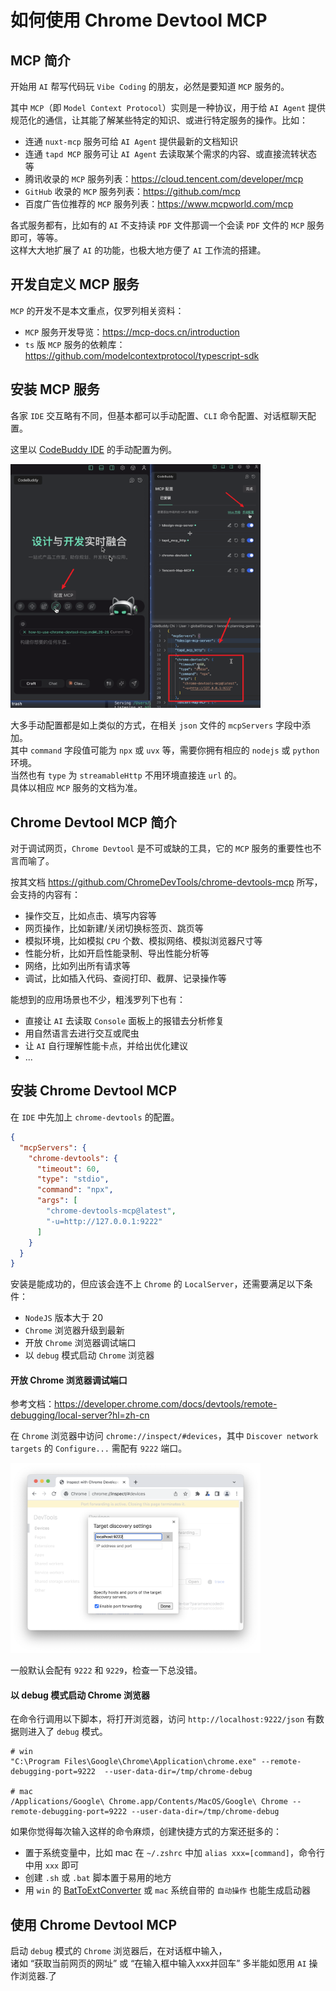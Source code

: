 # 如何使用 Chrome Devtool MCP 

## MCP 简介

开始用 `AI` 帮写代码玩 `Vibe Coding` 的朋友，必然是要知道 `MCP` 服务的。 

其中 `MCP`（即 `Model Context Protocol`）实则是一种协议，用于给 `AI Agent` 提供规范化的通信，让其能了解某些特定的知识、或进行特定服务的操作。比如：  

* 连通 `nuxt-mcp` 服务可给 `AI Agent` 提供最新的文档知识
* 连通 `tapd MCP` 服务可让 `AI Agent` 去读取某个需求的内容、或直接流转状态等
* 腾讯收录的 `MCP` 服务列表：https://cloud.tencent.com/developer/mcp
* `GitHub` 收录的 `MCP` 服务列表：https://github.com/mcp
* 百度广告位推荐的 `MCP` 服务列表：https://www.mcpworld.com/mcp

各式服务都有，比如有的 `AI` 不支持读 `PDF` 文件那调一个会读 `PDF` 文件的 `MCP` 服务即可，等等。  
这样大大地扩展了 `AI` 的功能，也极大地方便了 `AI` 工作流的搭建。

## 开发自定义 MCP 服务

`MCP` 的开发不是本文重点，仅罗列相关资料：

* `MCP` 服务开发导览：https://mcp-docs.cn/introduction
* `ts` 版 `MCP` 服务的依赖库：https://github.com/modelcontextprotocol/typescript-sdk

## 安装 MCP 服务

各家 `IDE` 交互略有不同，但基本都可以手动配置、`CLI` 命令配置、对话框聊天配置。

这里以 [CodeBuddy IDE](https://copilot.tencent.com/ide/) 的手动配置为例。

<img src="/assets/img/chrome-devtool-mcp-setting-in-codebuddy.png" style="max-width:400px" alt="在 CodeBuddy IDE 中配置 Chrome Devtool MCP" />

大多手动配置都是如上类似的方式，在相关 `json` 文件的 `mcpServers` 字段中添加。  
其中 `command` 字段值可能为 `npx` 或 `uvx` 等，需要你拥有相应的 `nodejs` 或 `python` 环境。  
当然也有 `type` 为 `streamableHttp` 不用环境直接连 `url` 的。  
具体以相应 `MCP` 服务的文档为准。

## Chrome Devtool MCP 简介

对于调试网页，`Chrome Devtool` 是不可或缺的工具，它的 `MCP` 服务的重要性也不言而喻了。  

按其文档 https://github.com/ChromeDevTools/chrome-devtools-mcp 所写，会支持的内容有：

* 操作交互，比如点击、填写内容等
* 网页操作，比如新建/关闭切换标签页、跳页等
* 模拟环境，比如模拟 `CPU` 个数、模拟网络、模拟浏览器尺寸等
* 性能分析，比如开启性能录制、导出性能分析等
* 网络，比如列出所有请求等
* 调试，比如插入代码、查阅打印、截屏、记录操作等

能想到的应用场景也不少，粗浅罗列下也有：

* 直接让 `AI` 去读取 `Console` 面板上的报错去分析修复
* 用自然语言去进行交互或爬虫
* 让 `AI` 自行理解性能卡点，并给出优化建议
* ...

## 安装 Chrome Devtool MCP

在 `IDE` 中先加上 `chrome-devtools` 的配置。

```json
{
  "mcpServers": {
    "chrome-devtools": {
      "timeout": 60,
      "type": "stdio",
      "command": "npx",
      "args": [
        "chrome-devtools-mcp@latest",
        "-u=http://127.0.0.1:9222"
      ]
    }
  }
}
```

安装是能成功的，但应该会连不上 `Chrome` 的 `LocalServer`，还需要满足以下条件：

* `NodeJS` 版本大于 20
* `Chrome` 浏览器升级到最新
* 开放 `Chrome` 浏览器调试端口
* 以 `debug` 模式启动 `Chrome` 浏览器

#### 开放 Chrome 浏览器调试端口

参考文档：https://developer.chrome.com/docs/devtools/remote-debugging/local-server?hl=zh-cn

在 `Chrome` 浏览器中访问 `chrome://inspect/#devices`，其中 `Discover network targets` 的 `Configure...` 需配有 `9222` 端口。

<img src="/assets/img/chrome-device-port-setting.png" style="max-width:400px" alt="在 CodeBuddy IDE 中配置 Chrome Devtool MCP" />

一般默认会配有 `9222` 和 `9229`，检查一下总没错。

#### 以 debug 模式启动 Chrome 浏览器

在命令行调用以下脚本，将打开浏览器，访问  `http://localhost:9222/json` 有数据则进入了 `debug` 模式。

```shell
# win
"C:\Program Files\Google\Chrome\Application\chrome.exe" --remote-debugging-port=9222  --user-data-dir=/tmp/chrome-debug

# mac
/Applications/Google\ Chrome.app/Contents/MacOS/Google\ Chrome --remote-debugging-port=9222 --user-data-dir=/tmp/chrome-debug
```

如果你觉得每次输入这样的命令麻烦，创建快捷方式的方案还挺多的：

* 置于系统变量中，比如 mac 在 `~/.zshrc` 中加 `alias xxx=[command]`，命令行中用 `xxx` 即可
* 创建 `.sh` 或 `.bat` 脚本置于易用的地方
* 用 `win` 的 [BatToExtConverter](https://www.majorgeeks.com/files/details/bat_to_exe_converter.html) 或 `mac` 系统自带的 `自动操作` 也能生成启动器

## 使用 Chrome Devtool MCP

启动 `debug` 模式的 `Chrome` 浏览器后，在对话框中输入，  
诸如 “获取当前网页的网址” 或 “在输入框中输入xxx并回车” 多半能如愿用 `AI` 操作浏览器.了
